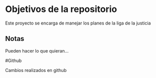# Objetivos de la repositorio

Este proyecto se encarga de manejar los planes de la liga de la justicia


## Notas
Pueden hacer lo que quieran...

#Github

Cambios realizados en github
